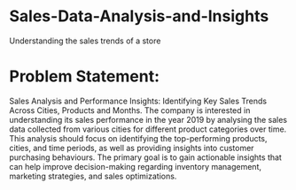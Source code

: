 # Sales-Data-Analysis-and-Insights
Understanding the sales trends of a store
# Problem Statement:
Sales Analysis and Performance Insights: Identifying Key Sales Trends Across Cities, Products and Months.
The company is interested in understanding its sales performance in the year 2019 by analysing the sales data collected from various cities for different product categories over time. This analysis should focus on identifying the top-performing products, cities, and time periods, as well as providing insights into customer purchasing behaviours. The primary goal is to gain actionable insights that can help improve decision-making regarding inventory management, marketing strategies, and sales optimizations.
